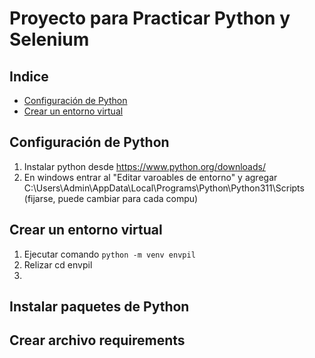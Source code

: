 # Proyecto para Practicar Python y Selenium

## Indice

- [Configuración de Python](#configuración-de-python)
- [Crear un entorno virtual](#crear-un-entorno-virtual)

## Configuración de Python

1. Instalar python desde https://www.python.org/downloads/
2. En windows entrar al "Editar varoables de entorno" y agregar C:\Users\Admin\AppData\Local\Programs\Python\Python311\Scripts (fijarse, puede cambiar para cada compu)

## Crear un entorno virtual

1. Ejecutar comando `python -m venv envpil`
2. Relizar cd envpil
3.

## Instalar paquetes de Python

## Crear archivo requirements
